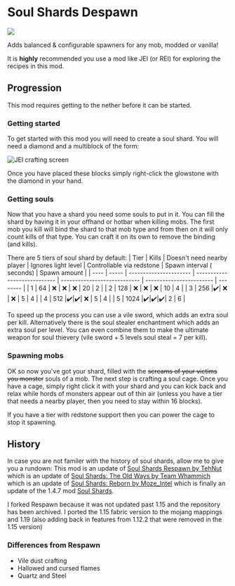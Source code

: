 # Soul Shards Despawn

![](https://i.imgur.com/WwHXXWo.png)

Adds balanced & configurable spawners for any mob, modded or vanilla!

It is **highly** recommended you use a mod like JEI (or REI) for exploring the recipes in this mod.

## Progression

This mod requires getting to the nether before it can be started.

### Getting started

To get started with this mod you will need to create a soul shard. You will need a diamond and a multiblock of the form:

![JEI crafting screen](https://i.imgur.com/KoVd6nq.png)

Once you have placed these blocks simply right-click the glowstone with the diamond in your hand.

### Getting souls

Now that you have a shard you need some souls to put in it. You can fill the shard by having it in your offhand or
hotbar when killing mobs. The first mob you kill will bind the shard to that mob type and from then on it will only
count kills of that type. You can craft it on its own to remove the binding (and kills).

There are 5 tiers of soul shard by default:
| Tier | Kills | Doesn't need nearby player | Ignores light level | Controllable via redstone | Spawn interval (
seconds) | Spawn amount |
| ---- | ----- | ---------------------- | ---------------------------- | ---------------------------- | ------------------------ | -------- |
| 1 | 64 | ❌ | ❌ | ❌ | 20 | 2 |
| 2 | 128 | ❌ | ❌ | ❌ | 10 | 4 |
| 3 | 256 |✔️| ❌ | ❌ | 5 | 4 |
| 4 | 512 |✔️|✔️| ❌ | 5 | 4 |
| 5 | 1024 |✔️|✔️|✔️| 2 | 6 |

To speed up the process you can use a vile sword, which adds an extra soul per kill. Alternatively there is the soul
stealer enchantment which adds an extra soul per level. You can even combine them to make the ultimate weapon for soul
thievery (vile sword + 5 levels soul steal = 7 per kill).

### Spawning mobs

OK so now you've got your shard, filled with the ~~screams of your victims you monster~~ souls of a mob. The next step
is crafting a soul cage. Once you have a cage, simply right click it with your shard and you can kick back and relax
while hords of monsters appear out of thin air (unless you have a tier that needs a nearby player, then you need to stay
within 16 blocks).

If you have a tier with redstone support then you can power the cage to stop it spawning.

## History

In case you are not familer with the history of soul shards, allow me to give you a rundown: This mod is an update
of [Soul Shards Respawn by TehNut](https://github.com/TehNut-Mods/Soul-Shards-Respawn) which is an update
of [Soul Shards: The Old Ways by Team Whammich](http://www.minecraftforum.net/forums/mapping-and-modding/minecraft-mods/2329877-soul-shards-the-old-ways-rc9-update)
which is an update
of  [Soul Shards: Reborn by Moze_Intel](http://www.minecraftforum.net/forums/mapping-and-modding/minecraft-mods/wip-mods/1445947-1-7-10-soul-shards-reborn-original-soul-shards)
which is finally an update of the 1.4.7
mod [Soul Shards](http://www.minecraftforum.net/forums/mapping-and-modding/minecraft-mods/1285901-1-6-4-forgeirc-v1-0-18-soul-shards-v2-0-15-and#soulshards).

I forked Respawn because it was not updated past 1.15 and the repository has been archived. I ported the 1.15 fabric
version to the mojang mappings and 1.19 (also adding back in features from 1.12.2 that were removed in the 1.15 version)

### Differences from Respawn

- Vile dust crafting
- Hallowed and cursed flames
- Quartz and Steel

